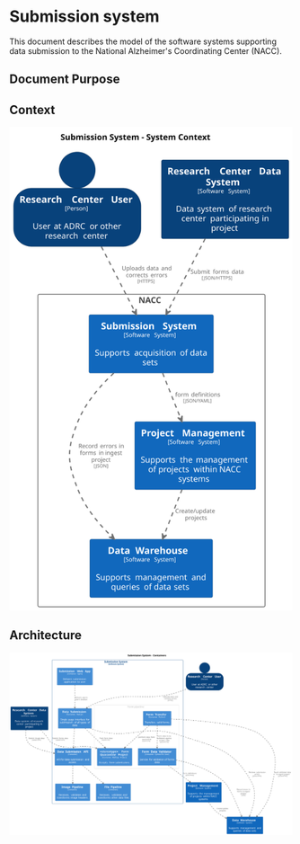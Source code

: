 # Submission system

This document describes the model of the software systems supporting data submission to the National Alzheimer's Coordinating Center (NACC).

## Document Purpose



## Context

![Submission-Context-Diagram](images/structurizr-SubmissionContext.svg)

## Architecture

![Submission-Container-Diagram](images/structurizr-SubmissionContainers.svg)

<!-- ## Deployment

![Submission-Deployment-Diagram](images/structurizr-ProductionSubmissionDeployment.svg) -->